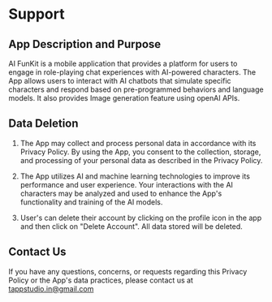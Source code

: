 # Support

## App Description and Purpose

AI FunKit is a mobile application that provides a platform for users to engage in role-playing chat experiences with AI-powered characters. The App allows users to interact with AI chatbots that simulate specific characters and respond based on pre-programmed behaviors and language models. It also provides Image generation feature using openAI APIs.

## Data Deletion

1. The App may collect and process personal data in accordance with its Privacy Policy. By using the App, you consent to the collection, storage, and processing of your personal data as described in the Privacy Policy.

2. The App utilizes AI and machine learning technologies to improve its performance and user experience. Your interactions with the AI characters may be analyzed and used to enhance the App's functionality and training of the AI models.

3. User's can delete their account by clicking on the profile icon in the app and then click on "Delete Account". All data stored will be deleted.

## Contact Us
If you have any questions, concerns, or requests regarding this Privacy Policy or the App's data practices, please contact us at <tappstudio.in@gmail.com>